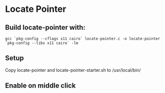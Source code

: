 # Locate Pointer

## Build locate-pointer with:
```
gcc `pkg-config --cflags x11 cairo` locate-pointer.c -o locate-pointer `pkg-config --libs x11 cairo` -lm
```

## Setup
Copy locate-pointer and locate-pointer-starter.sh to /usr/local/bin/

## Enable on middle click

